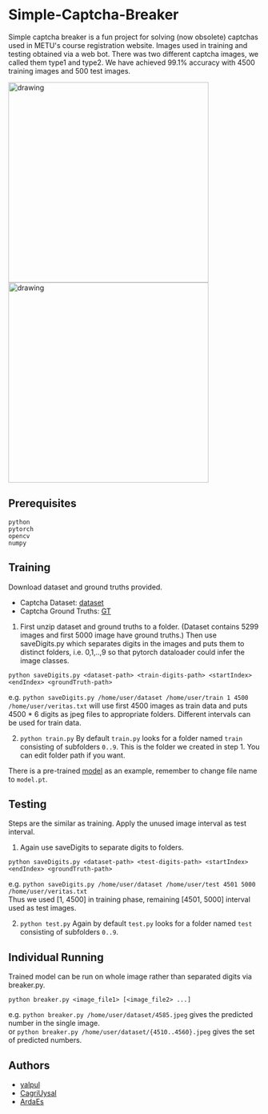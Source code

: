 # Simple-Captcha-Breaker
Simple captcha breaker is a fun project for solving (now obsolete) captchas used in METU's course registration website.
Images used in training and testing obtained via a web bot. There was two different captcha images, we called them type1 and type2.
We have achieved 99.1% accuracy with 4500 training images and 500 test images. 

<p float="left">
<img src="https://image.ibb.co/igkbJ0/resimler1.png" alt="drawing" width="400"/>
<img src="https://image.ibb.co/fiBNrL/resimler2.png" alt="drawing" width="400"/>
</p>

## Prerequisites
```
python
pytorch
opencv
numpy
```
## Training
Download dataset and ground truths provided.

* Captcha Dataset: [dataset](https://mega.nz/#!2Xo0lYxI!utIihUv511jwJXCti4g35yjhl9ogQxjc2sTkZ2BW-Aw) 
* Captcha Ground Truths: [GT](https://mega.nz/#!WOJ2SYiZ!kdbwDzo7MguFsuumRsYzQ58PI8yDsoAexkwQyJJdKdQ)

1. First unzip dataset and ground truths to a folder. (Dataset contains 5299 images and first 5000 image have ground truths.)
Then use saveDigits.py which separates digits in the images and puts them to distinct folders, i.e. 0,1,..,9 so that pytorch 
dataloader could infer the image classes.
```
python saveDigits.py <dataset-path> <train-digits-path> <startIndex> <endIndex> <groundTruth-path>
```
e.g. ```python saveDigits.py /home/user/dataset /home/user/train 1 4500 /home/user/veritas.txt``` will use first 4500 images as train data and puts
4500 * 6 digits as jpeg files to appropriate folders. Different intervals can be used for train data.

2. ``` python train.py ```
By default `train.py` looks for a folder named `train` consisting of subfolders `0..9`. This is the folder we created in step 1.
You can edit folder path if you want.

There is a pre-trained [model](https://mega.nz/#!mWYl1IpT!o-sqt5oHZWxZu7jfz9lJg9FbCJWOnsU-E_jqXSOlnfY) as an example, remember to change file name to ```model.pt```. 

## Testing
Steps are the similar as training. Apply the unused image interval as test interval.

1. Again use saveDigits to separate digits to folders.
```
python saveDigits.py <dataset-path> <test-digits-path> <startIndex> <endIndex> <groundTruth-path>
```
e.g. ```python saveDigits.py /home/user/dataset /home/user/test 4501 5000 /home/user/veritas.txt```  
Thus we used  [1, 4500] in training phase, remaining [4501, 5000] interval used as test images.

2. ```python test.py``` Again by default `test.py` looks for a folder named `test` consisting of subfolders `0..9`.  

## Individual Running
Trained model can be run on whole image rather than separated digits via breaker.py.
```
python breaker.py <image_file1> [<image_file2> ...]
```
e.g. ```python breaker.py /home/user/dataset/4585.jpeg``` gives the predicted number in the single image.  
or   ```python breaker.py /home/user/dataset/{4510..4560}.jpeg``` gives the set of predicted numbers.

## Authors
* [yalpul](https://github.com/yalpul)  
* [CagriUysal](https://github.com/CagriUysal)  
* [ArdaEs](https://github.com/ArdaEs)
